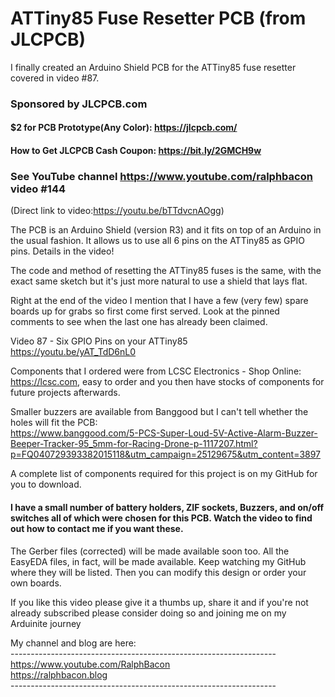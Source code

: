 # ATTiny85 Fuse Resetter PCB (from JLCPCB)
I finally created an Arduino Shield PCB for the ATTiny85 fuse resetter covered in video #87.

### Sponsored by JLCPCB.com
#### $2 for PCB Prototype(Any Color): https://jlcpcb.com/ 
#### How to Get JLCPCB Cash Coupon: https://bit.ly/2GMCH9w  

### See YouTube channel https://www.youtube.com/ralphbacon video #144
(Direct link to video:https://youtu.be/bTTdvcnAOgg)

The PCB is an Arduino Shield (version R3) and it fits on top of an Arduino in the usual fashion. It allows us to use all 6 pins on the ATTiny85 as GPIO pins. Details in the video!

The code and method of resetting the ATTiny85 fuses is the same, with the exact same sketch but it's just more natural to use a shield that lays flat.

Right at the end of the video I mention that I have a few (very few) spare boards up for grabs so first come first served. Look at the pinned comments to see when the last one has already been claimed.

Video 87 - Six GPIO Pins on your ATTiny85  
https://youtu.be/yAT_TdD6nL0

Components that I ordered were from LCSC Electronics - Shop Online: https://lcsc.com, easy to order and you then have stocks of components for future projects afterwards.  

Smaller buzzers are available from Banggood but I can't tell whether the holes will fit the PCB:  
https://www.banggood.com/5-PCS-Super-Loud-5V-Active-Alarm-Buzzer-Beeper-Tracker-95_5mm-for-Racing-Drone-p-1117207.html?p=FQ040729393382015118&utm_campaign=25129675&utm_content=3897

A complete list of components required for this project is on my GitHub for you to download.

#### I have a small number of battery holders, ZIF sockets, Buzzers, and on/off switches all of which were chosen for this PCB. Watch the video to find out how to contact me if you want these.

The Gerber files (corrected) will be made available soon too. All the EasyEDA files, in fact, will be made available. Keep watching my GitHub where they will be listed. Then you can modify this design or order your own boards.


If you like this video please give it a thumbs up, share it and if you're not already subscribed please consider doing so and joining me on my Arduinite journey

My channel and blog are here:  
\------------------------------------------------------------------  
https://www.youtube.com/RalphBacon  
https://ralphbacon.blog  
\------------------------------------------------------------------ 
